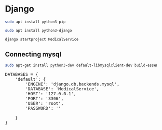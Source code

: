 # Django
```bash 
sudo apt install python3-pip
``` 
```bash
sudo apt install python3-django
```
```bash 
django startproject MedicalService
```
## Connecting mysql
```bash
sudo apt-get install python3-dev default-libmysqlclient-dev build-essential pkg-config
```
<pre>DATABASES = {
    'default': {
        'ENGINE': 'django.db.backends.mysql',
        'DATABASE': 'MedicalService',
        'HOST': '127.0.0.1',
        'PORT': '3306',
        'USER': 'root',
        'PASSWORD': ''
        
    }
}</pre>
